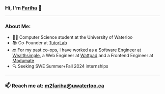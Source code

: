 ### Hi, I'm [Fariha](https://mahzabin-rashid.com/) 👋
---


### About Me:
- 👩‍🎓  Computer Science student at the University of Waterloo
- 📚  Co-Founder at [TutorLab](https://tutorlab.io/)
- 🔙  For my past co-ops, I have worked as a Software Engineer at [Wealthsimple](https://wealthsimple.com/), a Web Engineer at [Wattpad](https://www.wattpad.com/) and a Frontend Engineer at [Modumate](https://www.modumate.com/)
- 🔍  Seeking SWE Summer+Fall 2024 internships
---


### 📫  Reach me at: m2fariha@uwaterloo.ca

